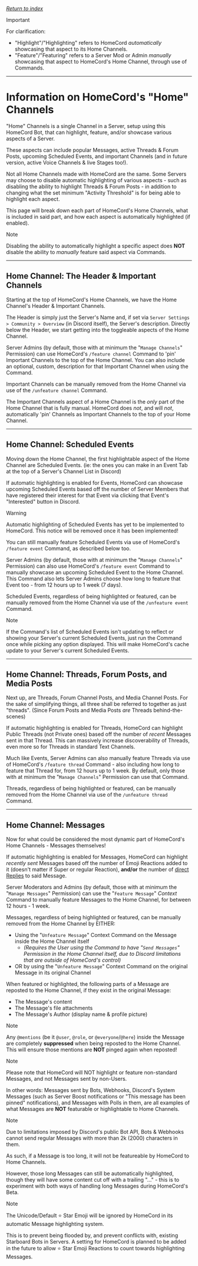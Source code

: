 *[Return to index](https://github.com/HomeCord/homecord-docs/blob/main/README.md)*

> [!IMPORTANT]
> For clarification:
> - "Highlight"/"Highlighting" refers to HomeCord *automatically* showcasing that aspect to its Home Channels.
> - "Feature"/"Featuring" refers to a Server Mod or Admin *manually* showcasing that aspect to HomeCord's Home Channel, through use of Commands.

---

# Information on HomeCord's "Home" Channels

"Home" Channels is a single Channel in a Server, setup using this HomeCord Bot, that can highlight, feature, and/or showcase various aspects of a Server.

These aspects can include popular Messages, active Threads & Forum Posts, upcoming Scheduled Events, and important Channels (and in future version, active Voice Channels & live Stages too!).

Not all Home Channels made with HomeCord are the same. Some Servers may choose to disable automatic highlighting of various aspects - such as disabling the ability to highlight Threads & Forum Posts - in addition to changing what the set minimum "Activity Threshold" is for being able to highlight each aspect.

This page will break down each part of HomeCord's Home Channels, what is included in said part, and how each aspect is automatically highlighted (if enabled).

> [!NOTE]
> Disabling the ability to automatically highlight a specific aspect does **NOT** disable the ability to *manually* feature said aspect via Commands.

---

## Home Channel: The Header & Important Channels

Starting at the top of HomeCord's Home Channels, we have the Home Channel's Header & Important Channels.

The Header is simply just the Server's Name and, if set via `Server Settings > Community > Overview` (in Discord itself), the Server's description.
Directly below the Header, we start getting into the toggleable aspects of the Home Channel.

Server Admins (by default, those with at minimum the "`Manage Channels`" Permission) can use HomeCord's `/feature channel` Command to 'pin' Important Channels to the top of the Home Channel. You can also include an optional, custom, description for that Important Channel when using the Command.

Important Channels can be manually removed from the Home Channel via use of the `/unfeature channel` Command.

The Important Channels aspect of a Home Channel is the *only* part of the Home Channel that is fully manual. HomeCord does *not*, and will *not*, automatically 'pin' Channels as Important Channels to the top of your Home Channel.

---

## Home Channel: Scheduled Events

Moving down the Home Channel, the first highlightable aspect of the Home Channel are Scheduled Events. (ie: the ones you can make in an Event Tab at the top of a Server's Channel List in Discord)

If automatic highlighting is enabled for Events, HomeCord can showcase upcoming Scheduled Events based off the number of Server Members that have registered their interest for that Event via clicking that Event's "Interested" button in Discord.

> [!WARNING]
> Automatic highlighting of Scheduled Events has yet to be implemented to HomeCord. This notice will be removed once it has been implemented!
> 
> You can still manually feature Scheduled Events via use of HomeCord's `/feature event` Command, as described below too.

Server Admins (by default, those with at minimum the "`Manage Channels`" Permission) can also use HomeCord's `/feature event` Command to manually showcase an upcoming Scheduled Event to the Home Channel. This Command also lets Server Admins choose how long to feature that Event too - from 12 hours up to 1 week (7 days).

Scheduled Events, regardless of being highlighted or featured, can be manually removed from the Home Channel via use of the `/unfeature event` Command.

> [!NOTE]
> If the Command's list of Scheduled Events isn't updating to reflect or showing your Server's current Scheduled Events, just run the Command once while picking any option displayed. This will make HomeCord's cache update to your Server's current Scheduled Events.

---

## Home Channel: Threads, Forum Posts, and Media Posts

Next up, are Threads, Forum Channel Posts, and Media Channel Posts. For the sake of simplifying things, all three shall be referred to together as just "threads". (Since Forum Posts and Media Posts *are* Threads behind-the-scenes)

If automatic highlighting is enabled for Threads, HomeCord can highlight Public Threads (not Private ones) based off the number of *recent* Messages sent in that Thread. This can massively increase discoverability of Threads, even more so for Threads in standard Text Channels.

Much like Events, Server Admins can also manually feature Threads via use of HomeCord's `/feature thread` Command - also including how long to feature that Thread for, from 12 hours up to 1 week. By default, only those with at minimum the "`Manage Channels`" Permission can use that Command.

Threads, regardless of being highlighted or featured, can be manually removed from the Home Channel via use of the `/unfeature thread` Command.

---

## Home Channel: Messages

Now for what could be considered the most dynamic part of HomeCord's Home Channels - Messages themselves!

If automatic highlighting is enabled for Messages, HomeCord can highlight *recently sent* Messages based off the number of Emoji Reactions added to it (doesn't matter if Super or regular Reaction), **and/or** the number of [direct Replies](https://support.discord.com/hc/en-us/articles/360057382374) to said Message.

Server Moderators and Admins (by default, those with at minimum the "`Manage Messages`" Permission) can use the "`Feature Message`" *Context* Command to manually feature Messages to the Home Channel, for between 12 hours - 1 week.

Messages, regardless of being highlighted or featured, can be manually removed from the Home Channel by EITHER:
- Using the "`Unfeature Message`" Context Command on the Message inside the Home Channel itself
  - *(Requires the User using the Command to have "`Send Messages`" Permission in the Home Channel itself, due to Discord limitations that are outside of HomeCord's control)*
- OR by using the "`Unfeature Message`" Context Command on the original Message in its original Channel

When featured or highlighted, the following parts of a Message are reposted to the Home Channel, if they exist in the original Message:
- The Message's content
- The Message's file attachments
- The Message's Author (display name & profile picture)

> [!NOTE]
> Any `@mentions` (be it `@user`, `@role`, or `@everyone`/`@here`) inside the Message are completely **suppressed** when being reposted to the Home Channel. This will ensure those mentions are **NOT** pinged again when reposted!

> [!NOTE]
> Please note that HomeCord will NOT highlight or feature non-standard Messages, and not Messages sent by non-Users.
>
> In other words: Messages sent by Bots, Webhooks, Discord's System Messages (such as Server Boost notifications or "This message has been pinned" notifications), and Messages with Polls in them, are all examples of what Messages are **NOT** featurable or highlightable to Home Channels.

> [!NOTE]
> Due to limitations imposed by Discord's public Bot API, Bots & Webhooks cannot send regular Messages with more than 2k (2000) characters in them.
> 
> As such, if a Message is too long, it will not be featureable by HomeCord to Home Channels.
> 
> However, those long Messages can still be automatically highlighted, though they will have some content cut off with a trailing "..." - this is to experiment with both ways of handling long Messages during HomeCord's Beta.

> [!NOTE]
> The Unicode/Default ⭐ Star Emoji will be ignored by HomeCord in its automatic Message highlighting system.
> 
> This is to prevent being flooded by, and prevent conflicts with, existing Starboard Bots in Servers. A setting for HomeCord is planned to be added in the future to allow ⭐ Star Emoji Reactions to count towards highlighting Messages.
